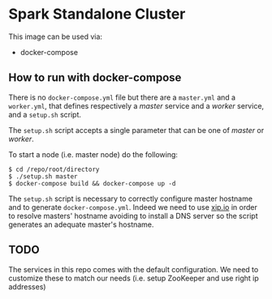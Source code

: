 # Spark Standalone Cluster

This image can be used via:

-	docker-compose

## How to run with docker-compose

There is no `docker-compose.yml` file but there are a `master.yml` and a `worker.yml`, that defines respectively a *master* service and a *worker* service, and a `setup.sh` script.

The `setup.sh` script accepts a single parameter that can be one of *master* or *worker*.

To start a node (i.e. master node) do the following:

```
$ cd /repo/root/directory
$ ./setup.sh master
$ docker-compose build && docker-compose up -d
```

The `setup.sh` script is necessary to correctly configure master hostname and to generate `docker-compose.yml`.
Indeed we need to use [xip.io](http://xip.io/) in order to resolve masters' hostname avoiding to install a DNS server so the script generates an adequate master's hostname. 

## TODO 
The services in this repo comes with the default configuration. We need to customize these to match our needs (i.e. setup ZooKeeper and use right ip addresses)
